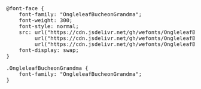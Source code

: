 <pre>
@font-face {
    font-family: "OngleleafBucheonGrandma";
    font-weight: 300;
    font-style: normal;
    src: url("https://cdn.jsdelivr.net/gh/wefonts/OngleleafBucheonGrandma/OngleleafBucheonGrandma.woff2") format("woff2"),
         url("https://cdn.jsdelivr.net/gh/wefonts/OngleleafBucheonGrandma/OngleleafBucheonGrandma.woff") format("woff"),
         url("https://cdn.jsdelivr.net/gh/wefonts/OngleleafBucheonGrandma/OngleleafBucheonGrandma.ttf") format("truetype");
    font-display: swap;
}

.OngleleafBucheonGrandma {
    font-family: "OngleleafBucheonGrandma";
}
  
</pre>
